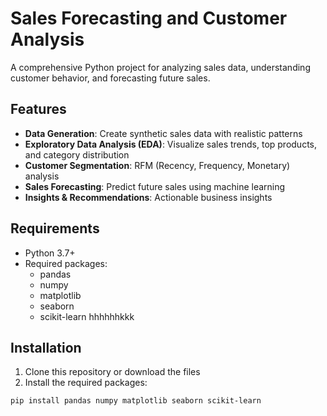 # Sales Forecasting and Customer Analysis

A comprehensive Python project for analyzing sales data, understanding customer behavior, and forecasting future sales.

## Features

- **Data Generation**: Create synthetic sales data with realistic patterns
- **Exploratory Data Analysis (EDA)**: Visualize sales trends, top products, and category distribution
- **Customer Segmentation**: RFM (Recency, Frequency, Monetary) analysis
- **Sales Forecasting**: Predict future sales using machine learning
- **Insights & Recommendations**: Actionable business insights

## Requirements

- Python 3.7+
- Required packages:
  - pandas
  - numpy
  - matplotlib
  - seaborn
  - scikit-learn
hhhhhhkkk
## Installation

1. Clone this repository or download the files
2. Install the required packages:

```bash
pip install pandas numpy matplotlib seaborn scikit-learn